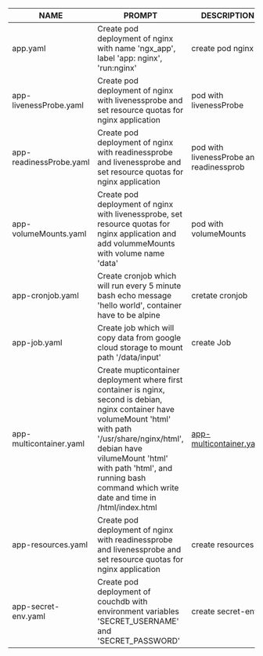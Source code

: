 | NAME | PROMPT | DESCRIPTION | EXAMPLE |
|------|--------|-------------|---------|
| app.yaml | Create pod deployment of nginx with name 'ngx_app', label 'app: nginx', 'run:nginx' | create pod nginx | [app.yaml](/yaml/app.yaml) |
| app-livenessProbe.yaml | Create pod deployment of nginx with livenessprobe and set resource quotas for nginx application | pod  with livenessProbe | [app-livenessProbe.yaml](/yaml/app-livenessProbe.yaml) |
| app-readinessProbe.yaml | Create pod deployment of nginx with readinessprobe and livenessprobe and set resource quotas for nginx application | pod  with livenessProbe and readinessprob | [app-readinessProbe.yaml](/yaml/app-readinessProbe.yaml) |
| app-volumeMounts.yaml | Create pod deployment of nginx with livenessprobe, set resource quotas for nginx application and add volummeMounts with volume name 'data' | pod with volumeMounts | [app-volumeMounts.yaml](/yaml/app-volumeMounts.yaml) |
| app-cronjob.yaml | Create cronjob which will run every 5 minute bash echo message 'hello world', container have to be alpine | cretate cronjob | [app-cronjob.yaml](/yaml/app-cronjob.yaml) |
| app-job.yaml | Create job which will copy data from google cloud storage to mount path '/data/input' | create Job | [app-job.yaml](/yaml/app-job.yaml) |
| app-multicontainer.yaml | Create mupticontainer deployment where first container is nginx, second is debian, nginx container have volumeMount 'html' with path '/usr/share/nginx/html', debian have vilumeMount 'html' with path 'html', and running bash command which write date and time in /html/index.html | [app-multicontainer.yaml](/yaml/app-multicontainer.yaml) |
| app-resources.yaml | Create pod deployment of nginx with readinessprobe and livenessprobe and set resource quotas for nginx application | create resources | [app-resources.yaml](/yaml/app-resources.yaml) |
| app-secret-env.yaml | Create pod deployment of couchdb with environment variables 'SECRET_USERNAME' and 'SECRET_PASSWORD' | create secret-env | [app-secret-env.yaml](/yaml/app-secret-env.yaml) |